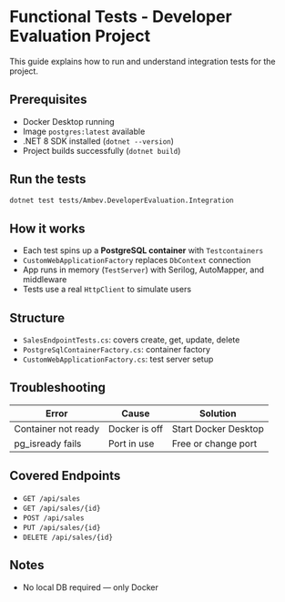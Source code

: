 # Functional Tests - Developer Evaluation Project

This guide explains how to run and understand integration tests for the project.

## Prerequisites
- Docker Desktop running
- Image `postgres:latest` available
- .NET 8 SDK installed (`dotnet --version`)
- Project builds successfully (`dotnet build`)

## Run the tests
```bash
dotnet test tests/Ambev.DeveloperEvaluation.Integration
```

## How it works
- Each test spins up a **PostgreSQL container** with `Testcontainers`
- `CustomWebApplicationFactory` replaces `DbContext` connection
- App runs in memory (`TestServer`) with Serilog, AutoMapper, and middleware
- Tests use a real `HttpClient` to simulate users

## Structure
- `SalesEndpointTests.cs`: covers create, get, update, delete
- `PostgreSqlContainerFactory.cs`: container factory
- `CustomWebApplicationFactory.cs`: test server setup

## Troubleshooting
| Error               | Cause         | Solution             |
|---------------------|---------------|----------------------|
| Container not ready | Docker is off | Start Docker Desktop |
| pg_isready fails    | Port in use   | Free or change port  |

## Covered Endpoints
- `GET /api/sales`
- `GET /api/sales/{id}`
- `POST /api/sales`
- `PUT /api/sales/{id}`
- `DELETE /api/sales/{id}`

## Notes
- No local DB required — only Docker